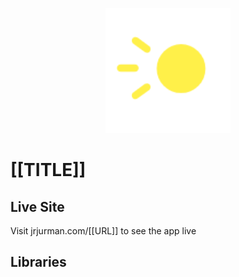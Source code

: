 <p align="center">
	<img alt="Tram-Lite logo" src="./favicon.png" width="200px">
</p>

# [[TITLE]]

## Live Site

Visit jrjurman.com/[[URL]] to see the app live

## Libraries
